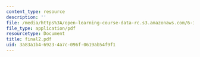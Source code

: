 ```yaml
---
content_type: resource
description: ''
file: /media/https%3A/open-learning-course-data-rc.s3.amazonaws.com/6-302-feedback-systems-spring-2007/3a83a1b469234a7c096f0619ab54f9f1_final2.pdf
file_type: application/pdf
resourcetype: Document
title: final2.pdf
uid: 3a83a1b4-6923-4a7c-096f-0619ab54f9f1
---
```

